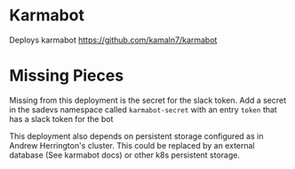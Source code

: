 # Karmabot

Deploys karmabot https://github.com/kamaln7/karmabot

# Missing Pieces
Missing from this deployment is the secret for the slack token. Add a secret in the sadevs namespace called 
`karmabot-secret` with an entry `token` that has a slack token for the bot

This deployment also depends on persistent storage configured as in Andrew Herrington's cluster. This could be replaced
by an external database (See karmabot docs) or other k8s persistent storage.